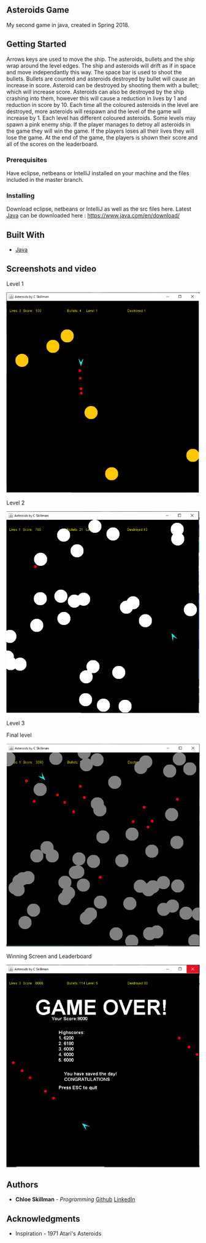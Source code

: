 ## Asteroids Game

My second game in java, created in Spring 2018.

## Getting Started

Arrows keys are used to move the ship. 
The asteroids, bullets and the ship wrap around the level edges. 
The ship and asteroids will drift as if in space and move independantly this way.
The space bar is used to shoot the bullets. Bullets are counted and asteroids destroyed by bullet will cause an increase in score.
Asteroid can be destroyed by shooting them with a bullet; which will increase score.
Asteroids can also be destroyed by the ship crashing into them, however this will cause a reduction in lives by 1 and reduction in score by 10. 
Each time all the coloured asteroids in the level are destroyed, more asteroids will respawn and the level of the game will increase by 1.
Each level has different coloured asteroids.
Some levels may spawn a pink enemy ship.
If the player manages to detroy all asteroids in the game they will win the game.
If the players loses all their lives they will lose the game.
At the end of the game, the players is shown their score and all of the scores on the leaderboard. 

### Prerequisites

Have eclipse, netbeans or IntelliJ installed on your machine and the files included in the master branch.

### Installing

Download eclipse, netbeans or IntelliJ as well as the src files here.
Latest [Java](https://www.java.com/en/download/) can be downloaded here : https://www.java.com/en/download/

## Built With

* [Java](https://www.java.com/en/download/) 

## Screenshots and video

Level 1 

![Lv1](https://raw.githubusercontent.com/ChloeLS/AsteroidsGame/master/Level1Ast.png)

Level 2

![Lv2](https://raw.githubusercontent.com/ChloeLS/AsteroidsGame/master/Level2Ast.png)

Level 3 


Final level

![Lv5](https://raw.githubusercontent.com/ChloeLS/AsteroidsGame/master/Level5Ast.png)


Winning Screen and Leaderboard 

![WinLeaderboard](https://raw.githubusercontent.com/ChloeLS/AsteroidsGame/master/EndWinScreen.png)

## Authors

* **Chloe Skillman** - *Programming* [Github](https://github.com/ChloeLS)
                          [LinkedIn](https://www.linkedin.com/in/chloe-skillman-b80941183/)

## Acknowledgments

* Inspiration - 1971 Atari's Asteroids
